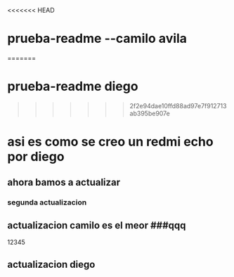 <<<<<<< HEAD
# prueba-readme --camilo avila
=======
# prueba-readme diego
>>>>>>> 2f2e94dae10ffd88ad97e7f912713ab395be907e

# asi es como se creo un redmi echo por diego 

## ahora bamos a actualizar

### segunda actualizacion

## actualizacion camilo es el meor ###qqq

12345

## actualizacion diego
